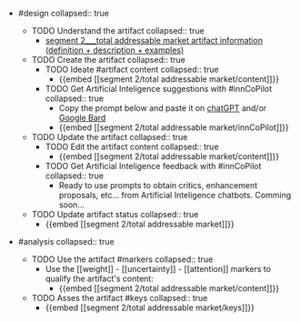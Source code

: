 
- #design
   collapsed:: true
  - TODO Understand the artifact
    collapsed:: true
    - [segment 2___total addressable market artifact information (definition + description + examples)](https://go.innbok.com/#/page/innBoK%2Fsegment-%28id%29%2Ftotal-addressable-market%2Finfo)
  - TODO Create the artifact
     collapsed:: true
    - TODO Ideate #artifact content
      collapsed:: true
      - {{embed [[segment 2/total addressable market/content]]}}
    - TODO Get Artificial Inteligence suggestions with #innCoPilot
      collapsed:: true
      - Copy the prompt below and paste it on [chatGPT](https://chat.openai.com) and/or [Google Bard](https://bard.google.com/chat)
      - {{embed [[segment 2/total addressable market/innCoPilot]]}}
  - TODO Update the artifact
    collapsed:: true
    - TODO Edit the artifact content
     collapsed:: true
      - {{embed [[segment 2/total addressable market/content]]}}
    - TODO Get Artificial Inteligence feedback with #innCoPilot
      collapsed:: true
      - Ready to use prompts to obtain critics, enhancement proposals, etc... from Artificial Inteligence chatbots. Comming soon...
  - TODO Update artifact status
    collapsed:: true
    - {{embed [[segment 2/total addressable market]]}}


- #analysis
  collapsed:: true
  - TODO Use the artifact #markers
    collapsed:: true
    - Use the [[weight]] - [[uncertainty]] - [[attention]] markers to qualify the artifact's content:
      - {{embed [[segment 2/total addressable market/content]]}}
  - TODO Asses the artifact #keys
    collapsed:: true
    - {{embed [[segment 2/total addressable market/keys]]}}




